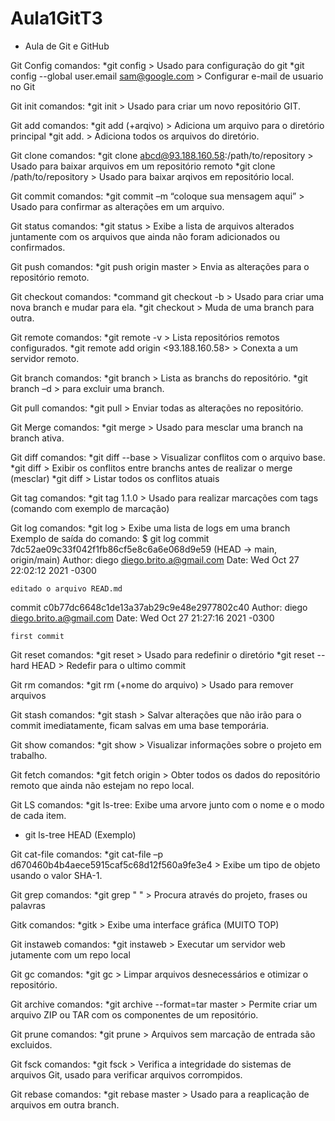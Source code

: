 # Aula1GitT3
* Aula de Git e GitHub

Git Config comandos:
*git config > Usado para configuração do git
*git config --global user.email sam@google.com > Configurar e-mail de usuario no Git

Git init comandos:
*git init > Usado para criar um novo repositório GIT.

Git add comandos:
*git add (+arqivo) > Adiciona um arquivo para o diretório principal
*git add. > Adiciona todos os arquivos do diretório.


Git clone comandos:
*git clone abcd@93.188.160.58:/path/to/repository > Usado para baixar arquivos em um repositório remoto
*git clone /path/to/repository > Usado para baixar arqivos em repositório local.

Git commit comandos:
*git commit –m “coloque sua mensagem aqui” > Usado para confirmar as alterações em um arquivo.

Git status comandos:
*git status > Exibe a lista de arquivos alterados juntamente com os arquivos que ainda não foram adicionados ou confirmados.

Git push comandos:
*git push origin master > Envia as alterações para o repositório remoto.

Git checkout comandos:
*command git checkout -b <branch-name> > Usado para criar uma nova branch e mudar para ela.
*git checkout <branch-name> > Muda de uma branch para outra.

Git remote comandos:
*git remote -v > Lista repositórios remotos configurados.
*git remote add origin <93.188.160.58> > Conexta a um servidor remoto.

Git branch comandos:
*git branch > Lista as branchs do repositório.
*git branch –d <branch-name> > para excluir uma branch.

Git pull comandos:
*git pull > Enviar todas as alterações no repositório.

Git Merge comandos:
*git merge <branch-name> > Usado para mesclar uma branch na branch ativa.

Git diff comandos:
*git diff --base <file-name> > Visualizar conflitos com o arquivo base.
*git diff <source-branch> <target-branch> > Exibir os conflitos entre branchs antes de realizar o merge (mesclar)
*git diff > Listar todos os conflitos atuais

Git tag comandos:
*git tag 1.1.0 <insert-commitID-here> > Usado para realizar marcações com tags (comando com exemplo de marcação)

Git log comandos:
*git log > Exibe uma lista de logs em uma branch
Exemplo de saída do comando: 
$ git log
commit 7dc52ae09c33f042f1fb86cf5e8c6a6e068d9e59 (HEAD -> main, origin/main)
Author: diego <diego.brito.a@gmail.com>
Date:   Wed Oct 27 22:02:12 2021 -0300

    editado o arquivo READ.md

commit c0b77dc6648c1de13a37ab29c9e48e2977802c40
Author: diego <diego.brito.a@gmail.com>
Date:   Wed Oct 27 21:27:16 2021 -0300

    first commit

Git reset comandos:
*git reset > Usado para redefinir o diretório 
*git reset --hard HEAD > Redefir para o ultimo commit

Git rm comandos:
*git rm (+nome do arquivo) > Usado para remover arquivos

Git stash comandos:
*git stash > Salvar alterações que não irão para o commit imediatamente, ficam salvas em uma base temporária.

Git show comandos:
*git show > Visualizar informações sobre o projeto em trabalho.

Git fetch comandos:
*git fetch origin > Obter todos os dados do repositório remoto que ainda não estejam no repo local.

Git LS comandos:
*git ls-tree: Exibe uma arvore junto com o nome e o modo de cada item.
* git ls-tree HEAD (Exemplo)

Git cat-file comandos:
*git cat-file –p d670460b4b4aece5915caf5c68d12f560a9fe3e4 > Exibe um tipo de objeto usando o valor SHA-1.

Git grep comandos:
*git grep " " > Procura através do projeto, frases ou palavras

Gitk comandos:
*gitk > Exibe uma interface gráfica (MUITO TOP)

Git instaweb comandos:
*git instaweb > Executar um servidor web jutamente com um repo local

Git gc comandos:
*git gc > Limpar arquivos desnecessários e otimizar o repositório.

Git archive comandos:
*git archive --format=tar master > Permite criar um arquivo ZIP ou TAR com os componentes de um repositório.

Git prune comandos:
*git prune > Arquivos sem marcação de entrada são excluidos.

Git fsck comandos:
*git fsck > Verifica a integridade do sistemas de arquivos Git, usado para verificar arquivos corrompidos.

Git rebase comandos:
 *git rebase master > Usado para a reaplicação de arquivos em outra branch.








